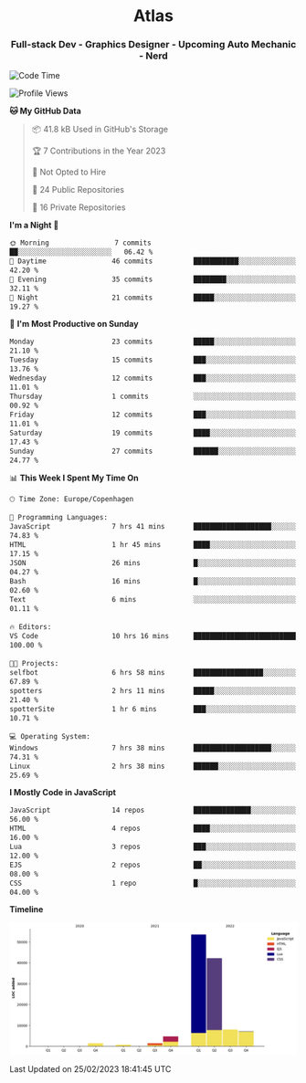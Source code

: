 <h1 align="center">Atlas</h1>
<h3 align="center">Full-stack Dev - Graphics Designer - Upcoming Auto Mechanic - Nerd</h3>

<!--START_SECTION:waka-->
![Code Time](http://img.shields.io/badge/Code%20Time-849%20hrs%2033%20mins-blue)

![Profile Views](http://img.shields.io/badge/Profile%20Views-0-blue)

**🐱 My GitHub Data** 

> 📦 41.8 kB Used in GitHub's Storage 
 > 
> 🏆 7 Contributions in the Year 2023
 > 
> 🚫 Not Opted to Hire
 > 
> 📜 24 Public Repositories 
 > 
> 🔑 16 Private Repositories 
 > 
**I'm a Night 🦉** 

```text
🌞 Morning                7 commits           ██░░░░░░░░░░░░░░░░░░░░░░░   06.42 % 
🌆 Daytime                46 commits          ███████████░░░░░░░░░░░░░░   42.20 % 
🌃 Evening                35 commits          ████████░░░░░░░░░░░░░░░░░   32.11 % 
🌙 Night                  21 commits          █████░░░░░░░░░░░░░░░░░░░░   19.27 % 
```
📅 **I'm Most Productive on Sunday** 

```text
Monday                   23 commits          █████░░░░░░░░░░░░░░░░░░░░   21.10 % 
Tuesday                  15 commits          ███░░░░░░░░░░░░░░░░░░░░░░   13.76 % 
Wednesday                12 commits          ███░░░░░░░░░░░░░░░░░░░░░░   11.01 % 
Thursday                 1 commits           ░░░░░░░░░░░░░░░░░░░░░░░░░   00.92 % 
Friday                   12 commits          ███░░░░░░░░░░░░░░░░░░░░░░   11.01 % 
Saturday                 19 commits          ████░░░░░░░░░░░░░░░░░░░░░   17.43 % 
Sunday                   27 commits          ██████░░░░░░░░░░░░░░░░░░░   24.77 % 
```


📊 **This Week I Spent My Time On** 

```text
🕑︎ Time Zone: Europe/Copenhagen

💬 Programming Languages: 
JavaScript               7 hrs 41 mins       ███████████████████░░░░░░   74.83 % 
HTML                     1 hr 45 mins        ████░░░░░░░░░░░░░░░░░░░░░   17.15 % 
JSON                     26 mins             █░░░░░░░░░░░░░░░░░░░░░░░░   04.27 % 
Bash                     16 mins             █░░░░░░░░░░░░░░░░░░░░░░░░   02.60 % 
Text                     6 mins              ░░░░░░░░░░░░░░░░░░░░░░░░░   01.11 % 

🔥 Editors: 
VS Code                  10 hrs 16 mins      █████████████████████████   100.00 % 

🐱‍💻 Projects: 
selfbot                  6 hrs 58 mins       █████████████████░░░░░░░░   67.89 % 
spotters                 2 hrs 11 mins       █████░░░░░░░░░░░░░░░░░░░░   21.40 % 
spotterSite              1 hr 6 mins         ███░░░░░░░░░░░░░░░░░░░░░░   10.71 % 

💻 Operating System: 
Windows                  7 hrs 38 mins       ███████████████████░░░░░░   74.31 % 
Linux                    2 hrs 38 mins       ██████░░░░░░░░░░░░░░░░░░░   25.69 % 
```

**I Mostly Code in JavaScript** 

```text
JavaScript               14 repos            ██████████████░░░░░░░░░░░   56.00 % 
HTML                     4 repos             ████░░░░░░░░░░░░░░░░░░░░░   16.00 % 
Lua                      3 repos             ███░░░░░░░░░░░░░░░░░░░░░░   12.00 % 
EJS                      2 repos             ██░░░░░░░░░░░░░░░░░░░░░░░   08.00 % 
CSS                      1 repo              █░░░░░░░░░░░░░░░░░░░░░░░░   04.00 % 
```



**Timeline**

![Lines of Code chart](https://raw.githubusercontent.com/Atlas7005/Atlas7005/master/assets/bar_graph.png)


 Last Updated on 25/02/2023 18:41:45 UTC
<!--END_SECTION:waka-->
